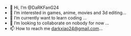 - 👋 Hi, I’m @DaRKFanG24
- 👀 I’m interested in games, anime, movies and 3d editing...
- 🌱 I’m currently want to learn coding ...
- 💞️ I’m looking to collaborate on nobody for now ...
- 📫 How to reach me darkxiao24@gmail.com...

<!---
DaRKFanG24/DaRKFanG24 is a ✨ special ✨ repository because its `README.md` (this file) appears on your GitHub profile.
You can click the Preview link to take a look at your changes.
--->
